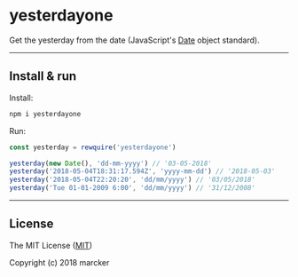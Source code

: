 # yesterdayone

Get the yesterday from the date (JavaScript's [Date](https://developer.mozilla.org/en-US/docs/Web/JavaScript/Reference/Global_Objects/Date) object standard).

---

## Install & run

Install:

```bash
npm i yesterdayone
```

Run:

```js
const yesterday = rewquire('yesterdayone')

yesterday(new Date(), 'dd-mm-yyyy') // '03-05-2018'
yesterday('2018-05-04T18:31:17.594Z', 'yyyy-mm-dd') // '2018-05-03'
yesterday('2018-05-04T22:20:20', 'dd/mm/yyyy') // '03/05/2018'
yesterday('Tue 01-01-2009 6:00', 'dd/mm/yyyy') // '31/12/2008'
```
---

## License

The MIT License ([MIT](https://github.com/marcker/yesterdayone/blob/master/license.md))

Copyright (c) 2018 marcker
